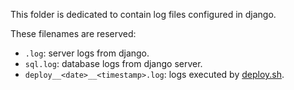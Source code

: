 This folder is dedicated to contain log files configured in django.

These filenames are reserved:

- `.log`: server logs from django.
- `sql.log`: database logs from django server.
- `deploy__<date>__<timestamp>.log`: logs executed by [deploy.sh](../../../deploy.sh).

